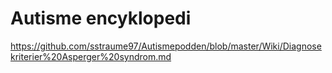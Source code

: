 # Autisme encyklopedi

https://github.com/sstraume97/Autismepodden/blob/master/Wiki/Diagnosekriterier%20Asperger%20syndrom.md
